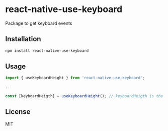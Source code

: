 # react-native-use-keyboard

Package to get keyboard events

## Installation

```sh
npm install react-native-use-keyboard
```

## Usage

```js
import { useKeyboardHeight } from 'react-native-use-keyboard';

...

const [keyboardHeigth] = useKeyboardHeight(); // keyboardHeigth is the height of the keyboard
```

## License

MIT
